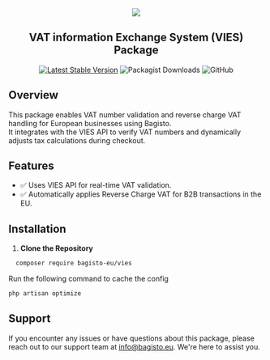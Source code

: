 <div align="center">
  <a href="https://bagisto.eu"><img src="https://bagisto.com/wp-content/themes/bagisto/images/logo.png"></a>
  <h2>VAT information Exchange System (VIES) Package</h2>
</div>

<div align="center">
    <a href="https://packagist.org/packages/bagisto-eu/vies"><img alt="Latest Stable Version" src="https://img.shields.io/packagist/v/bagisto-eu/vies"></a> <img alt="Packagist Downloads" src="https://img.shields.io/packagist/dt/bagisto-eu/vies"> <img alt="GitHub" src="https://img.shields.io/github/license/bagisto-europe/vies">
</div>

## Overview

This package enables VAT number validation and reverse charge VAT handling for European businesses using Bagisto.  
It integrates with the VIES API to verify VAT numbers and dynamically adjusts tax calculations during checkout.

## Features

- ✅ Uses VIES API for real-time VAT validation.  
- ✅ Automatically applies Reverse Charge VAT for B2B transactions in the EU.

## Installation

1. **Clone the Repository**  
 ```bash
   composer require bagisto-eu/vies
```

Run the following command to cache the config

```bash
php artisan optimize
```

## Support
If you encounter any issues or have questions about this package, please reach out to our support team at [info@bagisto.eu](mailto:info@bagisto.eu). We're here to assist you.
